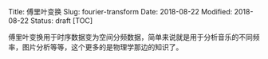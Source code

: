 Title: 傅里叶变换
Slug: fourier-transform
Date: 2018-08-22
Modified: 2018-08-22
Status: draft
[TOC]



傅里叶变换用于时序数据变为空间分频数据，简单来说就是用于分析音乐的不同频率，图片分析等等，这个更多的是物理学那边的知识了。
